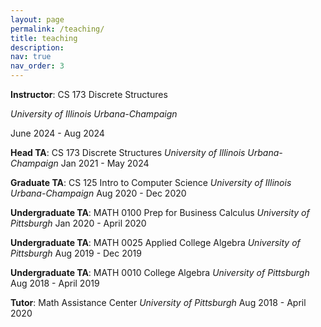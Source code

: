 ```yaml
---
layout: page
permalink: /teaching/
title: teaching
description: 
nav: true
nav_order: 3
---
```



**Instructor**: CS 173 Discrete Structures

_University of Illinois Urbana-Champaign_

June 2024 - Aug 2024

**Head TA**: CS 173 Discrete Structures
_University of Illinois Urbana-Champaign_
Jan 2021 - May 2024

**Graduate TA**: CS 125 Intro to Computer Science
_University of Illinois Urbana-Champaign_
Aug 2020 - Dec 2020

**Undergraduate TA**: MATH 0100 Prep for Business Calculus
_University of Pittsburgh_
Jan 2020 - April 2020

**Undergraduate TA**: MATH 0025 Applied College Algebra
_University of Pittsburgh_
Aug 2019 - Dec 2019

**Undergraduate TA**: MATH 0010 College Algebra
_University of Pittsburgh_
Aug 2018 - April 2019

**Tutor**: Math Assistance Center
_University of Pittsburgh_
Aug 2018 - April 2020




